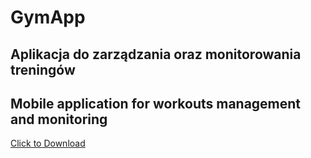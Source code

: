 # GymApp
## Aplikacja do zarządzania oraz monitorowania treningów
## Mobile application for workouts management and monitoring

<!-- <a href="GymApp.apk" download="GymApp.apk">Click to Download</a> -->

[Click to Download](GymApp.apk)